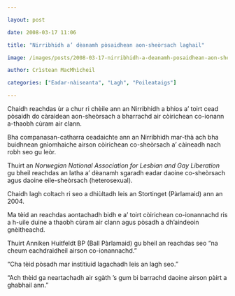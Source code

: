 ```yaml
---

layout: post

date: 2008-03-17 11:06

title: "Nirribhidh a’ dèanamh pòsaidhean aon-sheòrsach laghail"

image: /images/posts/2008-03-17-nirribhidh-a-deanamh-posaidhean-aon-sheorsach-laghail.webp

author: Crìstean MacMhìcheil

categories: ["Eadar-nàiseanta", "Lagh", "Poileataigs"]

---
```


Chaidh reachdas ùr a chur ri chèile ann an Nirribhidh a bhios a’ toirt cead pòsaidh do càraidean aon-sheòrsach a bharrachd air còirichean co-ionann a-thaobh cùram air clann.

Bha companasan-catharra ceadaichte ann an Nirribhidh mar-thà ach bha buidhnean gnìomhaiche airson còirichean co-sheòrsach a’ càineadh nach robh seo gu leòr.

Thuirt an *Norwegian National Association for Lesbian and Gay Liberation* gu bheil reachdas an latha a’ dèanamh sgaradh eadar daoine co-sheòrsach agus daoine eile-sheòrsach (heterosexual).

Chaidh lagh coltach ri seo a dhiùltadh leis an Stortinget (Pàrlamaid) ann an 2004.

Ma tèid an reachdas aontachadh bidh e a’ toirt còirichean co-ionannachd ris a h-uile duine a thaobh cùram air clann agus pòsadh a dh’aindeoin gnèitheachd.

Thuirt Anniken Huitfeldt BP (Ball Pàrlamaid) gu bheil an reachdas seo “na cheum eachdraidheil airson co-ionannachd.”

“Cha tèid pòsadh mar institiuid lagachadh leis an lagh seo.”

“Ach thèid ga neartachadh air sgàth ’s gum bi barrachd daoine airson pàirt a ghabhail ann.”
